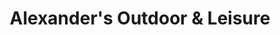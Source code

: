 ---
title: "Alexander's Outdoor & Leisure"
url: /manjimup/alexanders-outdoor-und-leisure/
shop: Sport
---